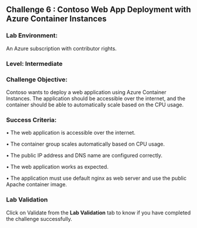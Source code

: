 ## Challenge 6 : Contoso Web App Deployment with Azure Container Instances

### **Lab Environment:** 
An Azure subscription with contributor rights.  

### **Level:** Intermediate 

### **Challenge Objective:**

Contoso wants to deploy a web application using Azure Container Instances. 
The application should be accessible over the internet, and the container 
should be able to automatically scale based on the CPU usage.

### Success Criteria:

• The web application is accessible over the internet.

• The container group scales automatically based on CPU usage.

• The public IP address and DNS name are configured correctly.

• The web application works as expected.

• The application must use default nginx as web server and use the public Apache container image. 

### Lab Validation

Click on Validate from the **Lab Validation** tab to know if you have completed the challenge successfully.
